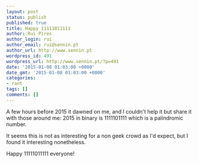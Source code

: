 ```yaml
---
layout: post
status: publish
published: true
title: Happy 11111011111
author: Rui Pires
author_login: rui
author_email: rui@sennin.pt
author_url: http://www.sennin.pt
wordpress_id: 491
wordpress_url: http://www.sennin.pt/?p=491
date: '2015-01-08 01:03:00 +0000'
date_gmt: '2015-01-08 01:03:00 +0000'
categories:
- rant
tags: []
comments: []
---
```

<p>A few hours before 2015 it dawned on me, and I couldn't help it but share it with those&nbsp;around me: 2015 in binary is 1111101111 which is a palindromic number.</p>
<p>It seems this is not as interesting for a non geek crowd as I'd expect, but I found it interesting&nbsp;nonetheless.</p>
<p>Happy 11111011111 everyone!</p>
